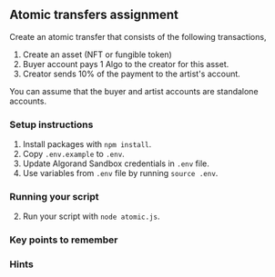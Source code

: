 ## Atomic transfers assignment

Create an atomic transfer that consists of the following transactions,

1. Create an asset (NFT or fungible token)
2. Buyer account pays 1 Algo to the creator for this asset.
3. Creator sends 10% of the payment to the artist's account.

You can assume that the buyer and artist accounts are standalone accounts.

### Setup instructions
1. Install packages with `npm install`.
2. Copy `.env.example` to `.env`.
3. Update Algorand Sandbox credentials in `.env` file.
4. Use variables from `.env` file by running `source .env`.

### Running your script
2. Run your script with `node atomic.js`.

### Key points to remember

### Hints